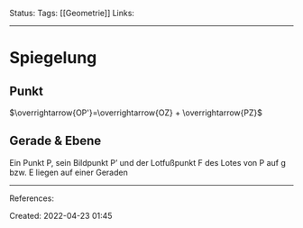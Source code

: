 Status:
Tags: [[Geometrie]]
Links:
___
# Spiegelung
## Punkt
$\overrightarrow{OP'}=\overrightarrow{OZ} + \overrightarrow{PZ}$
## Gerade & Ebene
Ein Punkt P, sein Bildpunkt P’ und der Lotfußpunkt F des Lotes von P auf g bzw. E liegen auf einer Geraden
___
References:

Created: 2022-04-23 01:45